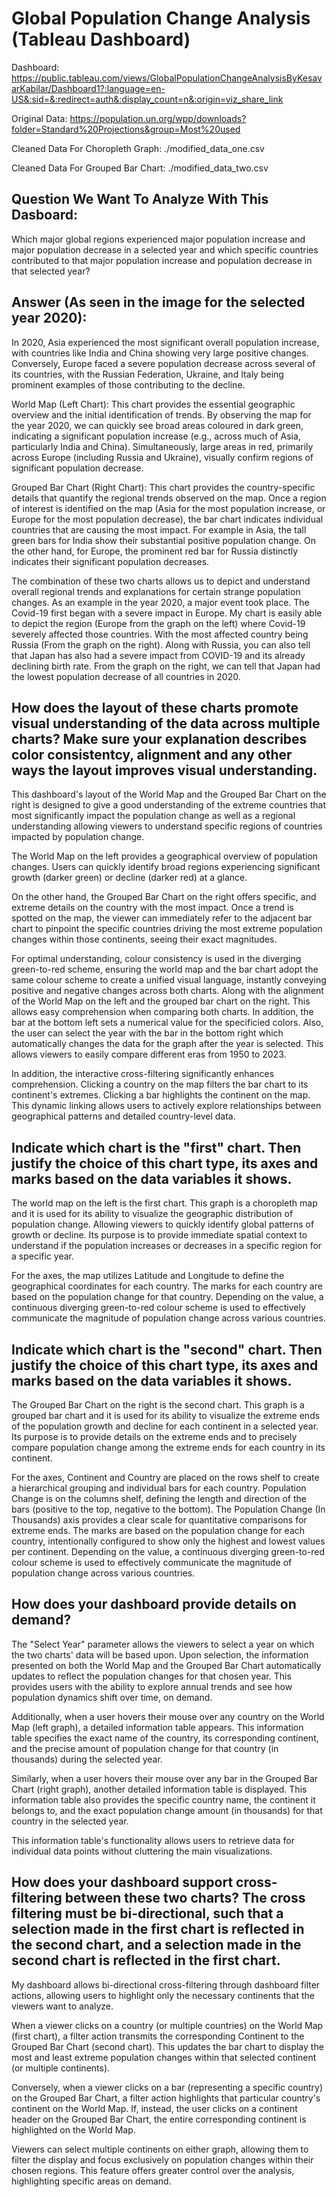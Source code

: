 # Global Population Change Analysis (Tableau Dashboard)

Dashboard: https://public.tableau.com/views/GlobalPopulationChangeAnalysisByKesavarKabilar/Dashboard1?:language=en-US&:sid=&:redirect=auth&:display_count=n&:origin=viz_share_link

Original Data: https://population.un.org/wpp/downloads?folder=Standard%20Projections&group=Most%20used

Cleaned Data For Choropleth Graph: ./modified_data_one.csv

Cleaned Data For Grouped Bar Chart: ./modified_data_two.csv

## Question We Want To Analyze With This Dasboard: 

Which major global regions experienced major population increase and major population decrease in a selected year and which specific countries contributed to that major population increase and population decrease in that selected year?

## Answer (As seen in the image for the selected year 2020): 

In 2020, Asia experienced the most significant overall population increase, with countries like India and China showing very large positive changes. Conversely, Europe faced a severe population decrease across several of its countries, with the Russian Federation, Ukraine, and Italy being prominent examples of those contributing to the decline.

World Map (Left Chart): This chart provides the essential geographic overview and the initial identification of trends. By observing the map for the year 2020, we can quickly see broad areas coloured in dark green, indicating a significant population increase (e.g., across much of Asia, particularly India and China). Simultaneously, large areas in red, primarily across Europe (including Russia and Ukraine), visually confirm regions of significant population decrease. 

Grouped Bar Chart (Right Chart): This chart provides the country-specific details that quantify the regional trends observed on the map. Once a region of interest is identified on the map (Asia for the most population increase, or Europe for the most population decrease), the bar chart indicates individual countries that are causing the most impact. For example in Asia, the tall green bars for India show their substantial positive population change. On the other hand, for Europe, the prominent red bar for Russia distinctly indicates their significant population decreases.

The combination of these two charts allows us to depict and understand overall regional trends and explanations for certain strange population changes. As an example in the year 2020, a major event took place. The Covid-19 first began with a severe impact in Europe. My chart is easily able to depict the region (Europe from the graph on the left) where Covid-19 severely affected those countries. With the most affected country being Russia (From the graph on the right). Along with Russia, you can also tell that Japan has also had a severe impact from COVID-19 and its already declining birth rate. From the graph on the right, we can tell that Japan had the lowest population decrease of all countries in 2020.

## How does the layout of these charts promote visual understanding of the data across multiple charts? Make sure your explanation describes color consistentcy, alignment and any other ways the layout improves visual understanding.

This dashboard's layout of the World Map and the Grouped Bar Chart on the right is designed to give a good understanding of the extreme countries that most significantly impact the population change as well as a regional understanding allowing viewers to understand specific regions of countries impacted by population change.

The World Map on the left provides a geographical overview of population changes. Users can quickly identify broad regions experiencing significant growth (darker green) or decline (darker red) at a glance. 

On the other hand, the Grouped Bar Chart on the right offers specific, and extreme details on the country with the most impact. Once a trend is spotted on the map, the viewer can immediately refer to the adjacent bar chart to pinpoint the specific countries driving the most extreme population changes within those continents, seeing their exact magnitudes. 

For optimal understanding, colour consistency is used in the diverging green-to-red scheme, ensuring the world map and the bar chart adopt the same colour scheme to create a unified visual language, instantly conveying positive and negative changes across both charts. Along with the alignment of the World Map on the left and the grouped bar chart on the right. This allows easy comprehension when comparing both charts. In addition, the bar at the bottom left sets a numerical value for the specificied colors. Also, the user can select the year with the bar in the bottom right which automatically changes the data for the graph after the year is selected. This allows viewers to easily compare different eras from 1950 to 2023. 

In addition, the interactive cross-filtering significantly enhances comprehension. Clicking a country on the map filters the bar chart to its continent's extremes. Clicking a bar highlights the continent on the map. This dynamic linking allows users to actively explore relationships between geographical patterns and detailed country-level data.

## Indicate which chart is the "first" chart. Then justify the choice of this chart type, its axes and marks based on the data variables it shows.

The world map on the left is the first chart. This graph is a choropleth map and it is used for its ability to visualize the geographic distribution of population change. Allowing viewers to quickly identify global patterns of growth or decline. Its purpose is to provide immediate spatial context to understand if the population increases or decreases in a specific region for a specific year.

For the axes, the map utilizes Latitude and Longitude to define the geographical coordinates for each country. The marks for each country are based on the population change for that country. Depending on the value, a continuous diverging green-to-red colour scheme is used to effectively communicate the magnitude of population change across various countries. 

## Indicate which chart is the "second" chart. Then justify the choice of this chart type, its axes and marks based on the data variables it shows.

The Grouped Bar Chart on the right is the second chart. This graph is a grouped bar chart and it is used for its ability to visualize the extreme ends of the population growth and decline for each continent in a selected year. Its purpose is to provide details on the extreme ends and to precisely compare population change among the extreme ends for each country in its continent. 

For the axes, Continent and Country are placed on the rows shelf to create a hierarchical grouping and individual bars for each country. Population Change is on the columns shelf, defining the length and direction of the bars (positive to the top, negative to the bottom). The Population Change (In Thousands) axis provides a clear scale for quantitative comparisons for extreme ends. The marks are based on the population change for each country, intentionally configured to show only the highest and lowest values per continent. Depending on the value, a continuous diverging green-to-red colour scheme is used to effectively communicate the magnitude of population change across various countries. 

## How does your dashboard provide details on demand?

The "Select Year" parameter allows the viewers to select a year on which the two charts' data will be based upon. Upon selection, the information presented on both the World Map and the Grouped Bar Chart automatically updates to reflect the population changes for that chosen year. This provides users with the ability to explore annual trends and see how population dynamics shift over time, on demand.

Additionally, when a user hovers their mouse over any country on the World Map (left graph), a detailed information table appears. This information table specifies the exact name of the country, its corresponding continent, and the precise amount of population change for that country (in thousands) during the selected year.

Similarly, when a user hovers their mouse over any bar in the Grouped Bar Chart (right graph), another detailed information table is displayed. This information table also provides the specific country name, the continent it belongs to, and the exact population change amount (in thousands) for that country in the selected year. 

This information table's functionality allows users to retrieve data for individual data points without cluttering the main visualizations.

## How does your dashboard support cross-filtering between these two charts? The cross filtering must be bi-directional, such that a selection made in the first chart is reflected in the second chart, and a selection made in the second chart is reflected in the first chart.

My dashboard allows bi-directional cross-filtering through dashboard filter actions, allowing users to highlight only the necessary continents that the viewers want to analyze.

When a viewer clicks on a country (or multiple countries) on the World Map (first chart), a filter action transmits the corresponding Continent to the Grouped Bar Chart (second chart). This updates the bar chart to display the most and least extreme population changes within that selected continent (or multiple continents).

Conversely, when a viewer clicks on a bar (representing a specific country) on the Grouped Bar Chart, a filter action highlights that particular country's continent on the World Map. If, instead, the user clicks on a continent header on the Grouped Bar Chart, the entire corresponding continent is highlighted on the World Map. 

Viewers can select multiple continents on either graph, allowing them to filter the display and focus exclusively on population changes within their chosen regions. This feature offers greater control over the analysis, highlighting specific areas on demand.  